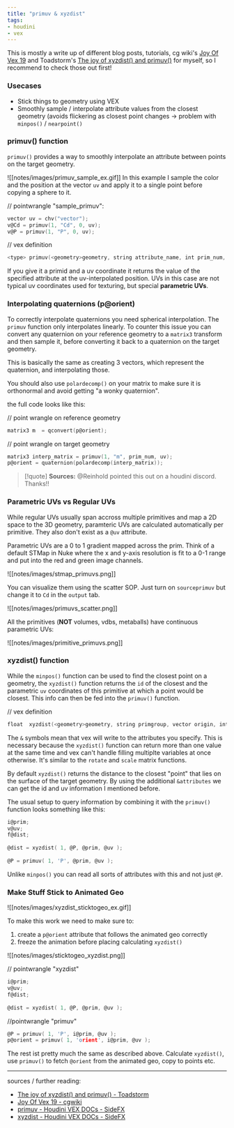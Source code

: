 ```yaml
---
title: "primuv & xyzdist"
tags:
- houdini
- vex
---
```


This is mostly a write up of different blog posts, tutorials, cg wiki's [Joy Of Vex 19](https://www.tokeru.com/cgwiki/index.php?title=JoyOfVex19) and Toadstorm's [The joy of xyzdist() and primuv()](https://www.toadstorm.com/blog/?p=465) for myself, so I recommend to check those out first!

### Usecases

- Stick things to geometry using VEX
- Smoothly sample / interpolate attribute values from the closest geometry (avoids flickering as closest point changes -> problem with `minpos()` / `nearpoint()`

### primuv() function

`primuv()` provides a way to smoothly interpolate an attribute between points on the target geometry.

![[notes/images/primuv_sample_ex.gif]]
In this example I sample the color and the position at the vector `uv` and apply it to a single point before copying a sphere to it.

// pointwrangle "sample_primuv":
```C
vector uv = chv("vector");
v@Cd = primuv(1, "Cd", 0, uv);
v@P = primuv(1, "P", 0, uv);
```

// vex definition
```C
<type> primuv(<geometry>geometry, string attribute_name, int prim_num, vector uvw)
```

If you give it a primid and a uv coordinate it returns the value of the specified attribute at the uv-interpolated position. UVs in this case are not typical uv coordinates used for texturing, but special **parametric UVs**.

### Interpolating quaternions (p@orient)

To correctly interpolate quaternions you need spherical interpolation. The `primuv` function only interpolates linearly. To counter this issue you can convert any quaternion on your reference geometry to a `matrix3` transform and then sample it, before converting it back to a quaternion on the target geometry.

This is basically the same as creating 3 vectors, which represent the quaternion, and interpolating those.

You should also use `polardecomp()` on your matrix to make sure it is orthonormal and avoid getting "a wonky quaternion".

the full code looks like this:

// point wrangle on reference geometry
```C
matrix3 m  = qconvert(p@orient);
```

// point wrangle on target geometry
```C
matrix3 interp_matrix = primuv(1, "m", prim_num, uv);
p@orient = quaternion(polardecomp(interp_matrix)); 
```

> [!quote] **Sources:**
> @Reinhold pointed this out on a houdini discord. Thanks!!

### Parametric UVs vs Regular UVs

While regular UVs usually span accross multiple primitives and map a 2D space to the 3D geometry, paramteric UVs are calculated automatically per primitive. They also don't exist as a `@uv` attribute.

Parametric UVs are a 0 to 1 gradient mapped across the prim. Think of a default STMap in Nuke where the x and y-axis resolution is fit to a 0-1 range and put into the red and green image channels.

![[notes/images/stmap_primuvs.png]]

You can visualize them using the scatter SOP. Just turn on `sourceprimuv` but change it to `Cd` in the `output` tab.

![[notes/images/primuvs_scatter.png]]

All the primitives (**NOT** volumes, vdbs, metaballs) have continuous parametric UVs:

![[notes/images/primitive_primuvs.png]]

### xyzdist() function

While the `minpos()` function can be used to find the closest point on a geometry, the `xyzdist()` function returns the `id` of the closest and the parametric `uv` coordinates of this primitive at which a point would be closest. This info can then be fed into the `primuv()` function.

// vex definition
```C
float  xyzdist(<geometry>geometry, string primgroup, vector origin, int &prim, vector &uv, float maxdist)
```

The `&` symbols mean that vex will write to the attributes you specify. This is necessary because the `xyzdist()` function can return more than one value at the same time and vex can't handle filling multiplte variables at once otherwise. It's similar to the `rotate` and `scale` matrix functions.

By default `xyzdist()` returns the distance to the closest "point" that lies on the surface of the target geometry. By using the additional `&attributes` we can get the id and uv information I mentioned before.

The usual setup  to query information by combining it with the `primuv()` function looks something like this:

```C
i@prim; 
v@uv;
f@dist;
 
@dist = xyzdist( 1, @P, @prim, @uv );
 
@P = primuv( 1, 'P', @prim, @uv );
```

Unlike `minpos()` you can read all sorts of attributes with this and not just `@P`.

### Make Stuff Stick to Animated Geo

![[notes/images/xyzdist_sticktogeo_ex.gif]]

To make this work we need to make sure to:
1. create a `p@orient` attribute that follows the animated geo correctly
2. freeze the animation before placing calculating `xyzdist()`

![[notes/images/sticktogeo_xyzdist.png]]

// pointwrangle "xyzdist"
```C
i@prim; 
v@uv;
f@dist;
 
@dist = xyzdist( 1, @P, @prim, @uv );
```

//pointwrangle "primuv"
```C
@P = primuv( 1, 'P', i@prim, @uv );
p@orient = primuv( 1, 'orient', i@prim, @uv );
```

The rest ist pretty much the same as described above. Calculate `xyzdist()`, use `primuv()` to fetch `@orient` from the animated geo, copy to points etc.

---

sources / further reading:
- [The joy of xyzdist() and primuv() - Toadstorm](https://www.toadstorm.com/blog/?p=465)
- [Joy Of Vex 19 - cgwiki](https://www.tokeru.com/cgwiki/index.php?title=JoyOfVex19) 
- [primuv - Houdini VEX DOCs - SideFX](https://www.sidefx.com/docs/houdini/vex/functions/primuv.html)
- [xyzdist - Houdini VEX DOCs - SideFX](https://www.sidefx.com/docs/houdini/vex/functions/xyzdist.html)


